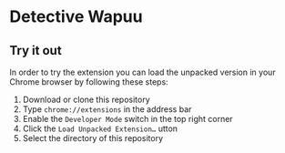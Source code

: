 # Detective Wapuu

## Try it out

In order to try the extension you can load the unpacked version in your Chrome browser by following these steps:

1. Download or clone this repository
2. Type `chrome://extensions` in the address bar
3. Enable the `Developer Mode` switch in the top right corner
4. Click the `Load Unpacked Extension…` utton
5. Select the directory of this repository
